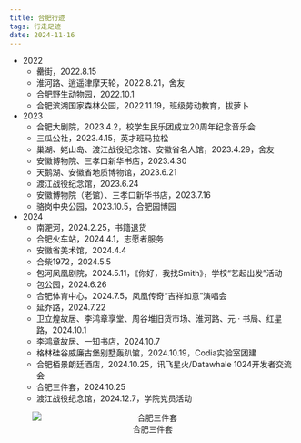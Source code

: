 ```yaml
---
title: 合肥行迹
tags: 行走足迹
date: 2024-11-16
---
```


- 2022
  - 罍街，2022.8.15
  - 淮河路、逍遥津摩天轮，2022.8.21，舍友
  - 合肥野生动物园，2022.10.1
  - 合肥滨湖国家森林公园，2022.11.19，班级劳动教育，拔萝卜
- 2023
  - 合肥大剧院，2023.4.2，校学生民乐团成立20周年纪念音乐会
  - 三瓜公社，2023.4.15，英才班马拉松
  - 巢湖、姥山岛、渡江战役纪念馆、安徽省名人馆，2023.4.29，舍友
  - 安徽博物院、三孝口新华书店，2023.4.30
  - 天鹅湖、安徽省地质博物馆，2023.6.21
  - 渡江战役纪念馆，2023.6.24
  - 安徽博物院（老馆）、三孝口新华书店，2023.7.16
  - 骆岗中央公园，2023.10.5，合肥园博园
- 2024
  - 南淝河，2024.2.25，书籍退货
  - 合肥火车站，2024.4.1，志愿者服务
  - 安徽省美术馆，2024.4.4
  - 合柴1972，2024.5.5
  - 包河凤凰剧院，2024.5.11，《你好，我找Smith》，学校“艺起出发”活动
  - 包公园，2024.6.26
  - 合肥体育中心，2024.7.5，凤凰传奇“吉祥如意”演唱会
  - 延乔路，2024.7.22
  - 卫立煌故居、李鸿章享堂、周谷堆旧货市场、淮河路、元 · 书局、红星路，2024.10.1
  - 李鸿章故居、一知书店，2024.10.7
  - 格林硅谷威廉古堡别墅轰趴馆，2024.10.19，Codia实验室团建
  - 合肥栢景朗廷酒店，2024.10.25，讯飞星火/Datawhale 1024开发者交流会
  - 合肥三件套，2024.10.25
  - 渡江战役纪念馆，2024.12.7，学院党员活动

<figure style="text-align: center;">
  <img src="https://s3.bmp.ovh/imgs/2024/12/31/b633da7d85de78cc.jpg" alt="合肥三件套" style="display: block; margin-left: auto; margin-right: auto;">
  <figcaption>合肥三件套</figcaption>
</figure>